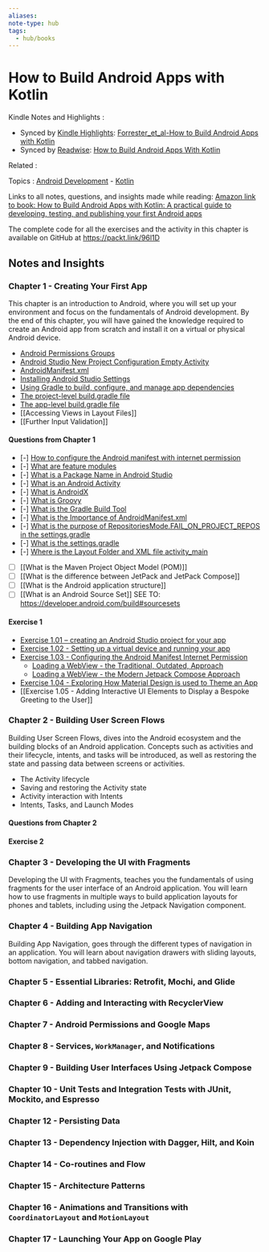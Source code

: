 ```yaml
---
aliases:
note-type: hub
tags:
  - hub/books
---
```


# How to Build Android Apps with Kotlin

Kindle Notes and Highlights :

- Synced by [Kindle Highlights](https://github.com/hadynz/obsidian-kindle-plugin): [Forrester_et_al-How to Build Android Apps with Kotlin](../../kindle-highlights/Forrester_et_al-How%20to%20Build%20Android%20Apps%20with%20Kotlin.md)
- Synced by [Readwise](https://readwise.io/): [How to Build Android Apps With Kotlin](../../Readwise/Books/How%20to%20Build%20Android%20Apps%20With%20Kotlin.md)

Related :

Topics : [Android Development](../../4-hub-notes-🚉/Android%20Development.md) - [Kotlin](../../4-hub-notes-🚉/Kotlin%20Programming%20Language.md)

Links to all notes, questions, and insights made while reading: [Amazon link to book: How to Build Android Apps with Kotlin: A practical guide to developing, testing, and publishing your first Android apps](https://www.amazon.com/How-Build-Android-Apps-Kotlin-ebook/dp/B0BVZX4JHS/ref=tmm_kin_swatch_0?_encoding=UTF8&qid=&sr=)

The complete code for all the exercises and the activity in this chapter is available on GitHub at <https://packt.link/96l1D>

## Notes and Insights

### Chapter 1 - Creating Your First App

This chapter is an introduction to Android, where you will set up your
environment and focus on the fundamentals of Android development. By the end
of this chapter, you will have gained the knowledge required to create an
Android app from scratch and install it on a virtual or physical Android device.

- [Android Permissions Groups](../../3-permanent-notes-🧲/Android%20Permissions%20Groups.md)
- [Android Studio New Project Configuration Empty Activity](Android%20Studio%20New%20Project%20Configuration%20Empty%20Activity.md)
- [AndroidManifest.xml](../../3-permanent-notes-🧲/AndroidManifest.xml.md)
- [Installing Android Studio Settings](Installing%20Android%20Studio%20Settings.md)
- [Using Gradle to build, configure, and manage app dependencies](Using%20Gradle%20to%20build,%20configure,%20and%20manage%20app%20dependencies.md)
- [The project-level build.gradle file](The%20project-level%20build.gradle%20file.md)
- [The app-level build.gradle file](The%20app-level%20build.gradle%20file.md)
- [[Accessing Views in Layout Files]]
- [[Further Input Validation]]

#### Questions from Chapter 1

- [-] [How to configure the Android manifest with internet permission](../../3-permanent-notes-🧲/How%20to%20configure%20the%20Android%20manifest%20with%20internet%20permission.md)
- [-] [What are feature modules](What%20are%20feature%20modules)
- [-] [What is a Package Name in Android Studio](What%20is%20a%20Package%20Name%20in%20Android%20Studio.md)
- [-] [What is an Android Activity](What%20is%20an%20Android%20Activity.md)
- [-] [What is AndroidX](What%20is%20AndroidX.md)
- [-] [What is Groovy](What%20is%20Groovy.md)
- [-] [What is the Gradle Build Tool](What%20is%20the%20Gradle%20Build%20Tool.md)
- [-] [What is the Importance of AndroidManifest.xml](What%20is%20the%20Importance%20of%20AndroidManifest.xml.md)
- [-] [What is the purpose of RepositoriesMode.FAIL_ON_PROJECT_REPOS in the settings.gradle](What%20is%20the%20purpose%20of%20RepositoriesMode.FAIL_ON_PROJECT_REPOS%20in%20the%20settings.gradle.md)
- [-] [What is the settings.gradle](What%20is%20the%20settings.gradle.md)
- [-] [Where is the Layout Folder and XML file activity_main](Where%20is%20the%20Layout%20Folder%20and%20XML%20file%20activity_main.md)
- [ ] [[What is the Maven Project Object Model (POM)]]
- [ ] [[What is the difference between JetPack and JetPack Compose]]
- [ ] [[What is the Android application structure]]
- [ ] [[What is an Android Source Set]] SEE TO: <https://developer.android.com/build#sourcesets>

#### Exercise 1

- [Exercise 1.01 – creating an Android Studio project for your app](Activities%20and%20Exercises/Exercise%201.01%20–%20creating%20an%20Android%20Studio%20project%20for%20your%20app.md)
- [Exercise 1.02 - Setting up a virtual device and running your app](Activities%20and%20Exercises/Exercise%201.02%20-%20Setting%20up%20a%20virtual%20device%20and%20running%20your%20app.md)
- [Exercise 1.03 - Configuring the Android Manifest Internet Permission](Activities%20and%20Exercises/Exercise%201.03%20-%20Configuring%20the%20Android%20Manifest%20Internet%20Permission.md)
  - [Loading a WebView - the Traditional, Outdated, Approach](Loading%20a%20WebView%20-%20the%20Traditional,%20Outdated,%20Approach.md)
  - [Loading a WebView - the Modern Jetpack Compose Approach](Loading%20a%20WebView%20-%20the%20Modern%20Jetpack%20Compose%20Approach.md)
- [Exercise 1.04 - Exploring How Material Design is used to Theme an App](Activities%20and%20Exercises/Exercise%201.04%20-%20Exploring%20How%20Material%20Design%20is%20used%20to%20Theme%20an%20App.md)
- [[Exercise 1.05 - Adding Interactive UI Elements to Display a Bespoke Greeting to the User]]

### Chapter 2 - Building User Screen Flows

Building User Screen Flows, dives into the Android ecosystem and the building
blocks of an Android application. Concepts such as activities and their
lifecycle, intents, and tasks will be introduced, as well as restoring the
state and passing data between screens or activities.

- The Activity lifecycle
- Saving and restoring the Activity state
- Activity interaction with Intents
- Intents, Tasks, and Launch Modes

#### Questions from Chapter 2

#### Exercise 2

### Chapter 3 - Developing the UI with Fragments

Developing the UI with Fragments, teaches you the fundamentals of using
fragments for the user interface of an Android application. You will learn how
to use fragments in multiple ways to build application layouts for phones and
tablets, including using the Jetpack Navigation component.

### Chapter 4 - Building App Navigation

Building App Navigation, goes through the different types of navigation in an
application. You will learn about navigation drawers with sliding layouts,
bottom navigation, and tabbed navigation.

### Chapter 5 - Essential Libraries: Retrofit, Mochi, and Glide

### Chapter 6 - Adding and Interacting with RecyclerView

### Chapter 7 - Android Permissions and Google Maps

### Chapter 8 - Services, `WorkManager`, and Notifications

### Chapter 9 - Building User Interfaces Using Jetpack Compose

### Chapter 10 - Unit Tests and Integration Tests with JUnit, Mockito, and Espresso

### Chapter 12 - Persisting Data

### Chapter 13 - Dependency Injection with Dagger, Hilt, and Koin

### Chapter 14 - Co-routines and Flow

### Chapter 15 - Architecture Patterns

### Chapter 16 - Animations and Transitions with `CoordinatorLayout` and `MotionLayout`

### Chapter 17 - Launching Your App on Google Play

